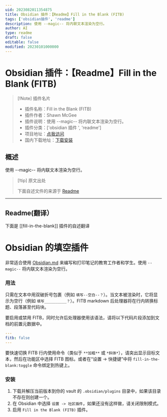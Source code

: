 ```yaml
---
uid: 2023082011354875
title: Obsidian 插件：【Readme】Fill in the Blank (FITB)
tags: ['obsidian插件', 'readme']
description: 使用 --magic-- 将内联文本渲染为空行。
author: AI
type: readme
draft: false
editable: false
modified: 20230101000000
---
```


# Obsidian 插件：【Readme】Fill in the Blank (FITB)

> [!Note] 插件名片
> - 插件名称：Fill in the Blank (FITB)
> - 插件作者：Shawn McGee
> - 插件说明：使用 --magic-- 将内联文本渲染为空行。
> - 插件分类：['obsidian 插件 ', 'readme']
> - 项目地址：[点我访问](https://github.com/mister-mcgee/obsidian-fill-in-the-blank)
> - 国内下载地址：[下载安装](https://pkmer.cn/products/plugin/pluginMarket/?fill-in-the-blank)

## 概述

使用 --magic-- 将内联文本渲染为空行。

> [!tip] 原文出处
>
>下面自述文件的来源于 [Readme](https://ghproxy.net/https://raw.githubusercontent.com/mister-mcgee/obsidian-fill-in-the-blank/main/README.md)

---

## Readme(翻译）

下面是 [[fill-in-the-blank]] 插件的自述翻译

# Obsidian 的填空插件

非常适合使用 [Obsidian.md](https://obsidian.md) 来编写和打印笔记的教育工作者和学生。使用 `--magic--` 将内联文本渲染为空行。

### 用法

只需在文本中用双破折号包裹（例如 `填写--空白--？`）。当文本被渲染时，它将显示为空行（例如 `填写__________？`）。FITB markdown 后处理器将在行内转换标题、段落甚至代码块。

要启用或禁用 FITB，同时允许后处理器使用该语法，请将以下代码片段添加到文档的前置元数据中。

```yml
---
fitb: false
---
```

要快速切换 FITB 行内使用命令（类似于 `**加粗**` 或 `*斜体*`），请突出显示目标文本，然后在功能区中选择 FITB 图标。或者在“设置 -> 快捷键”中将 `fill-in-the-blank:toggle` 命令绑定到热键上。

### 安装

1. 下载并解压当前版本到你的 vault 的 `.obsidian/plugins` 目录中，如果该目录不存在则创建一个。
2. 在 Obsidian 中选择 `设置 -> 社区插件`，如果还没有这样做，请关闭限制模式。
3. 启用 `Fill in the Blank (FITB)` 插件。



